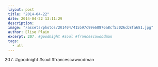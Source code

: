 ```yaml
---
layout: post
title: "2014-04-22"
date: 2014-04-22 13:11:29
description: 
image: "/assets/photos/201404/415b97c99e68876a8cf53026cb8fa681.jpg"
author: Elise Plain
excerpt: 207. #goodnight #soul #francescawoodman
tags: 
  - all
---
```


207. #goodnight #soul #francescawoodman
<p></p>
